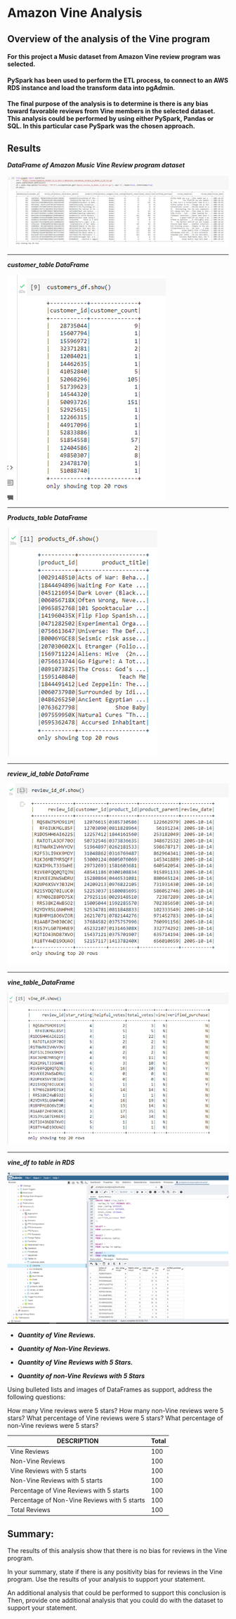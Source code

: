 # Amazon Vine Analysis

## Overview of the analysis of the Vine program
#### For this project a Music dataset from Amazon Vine review program was selected. 
#### PySpark has been used to perform the ETL process, to connect to an AWS RDS instance and load the transform data into pgAdmin. 
#### The final purpose of the analysis is to determine is there is any bias toward favorable reviews from Vine members in the selected dataset.  This analysis could be performed by using either PySpark, Pandas or SQL. In this particular case PySpark was the chosen approach. 

## Results

***DataFrame of Amazon Music Vine Review program dataset***

![d11](https://github.com/Connectime4ever/Amazon_Vine_Analysis/blob/main/d11.png)

---
***customer_table DataFrame***

![d12](https://github.com/Connectime4ever/Amazon_Vine_Analysis/blob/main/d12.png)

---
***Products_table DataFrame*** 

![d13](https://github.com/Connectime4ever/Amazon_Vine_Analysis/blob/main/d13.png)

---

***review_id_table DataFrame***

![d14](https://github.com/Connectime4ever/Amazon_Vine_Analysis/blob/main/d14.png)

---

***vine_table_DataFrame***

![d15](https://github.com/Connectime4ever/Amazon_Vine_Analysis/blob/main/d15.png)

---

***vine_df to table in RDS***

![d20](https://github.com/Connectime4ever/Amazon_Vine_Analysis/blob/main/d20.png)


 + ***Quantity of Vine Reviews.***


+ ***Quantity of Non-Vine Reviews.*** 


+ ***Quantity of Vine Reviews with 5 Stars.***


+ ***Quantity of non-Vine Reviews with 5 Stars***


Using bulleted lists and images of DataFrames as support, address the following questions:


How many Vine reviews were 5 stars? How many non-Vine reviews were 5 stars?
What percentage of Vine reviews were 5 stars? What percentage of non-Vine reviews were 5 stars?
<table class="t1" 
<thead>
<tr><th> DESCRIPTION </th><th> Total </th></tr>
</thead>
<tbody>
<tr><td>Vine Reviews</td><td>100</td></tr>
<tr><td>Non-Vine Reviews</td><td>100</td></tr>
<tr><td>Vine Reviews with 5 starts</td><td>100</td></tr>
<tr><td>Non-Vine Reviews with 5 starts</td><td>100</td></tr>
<tr><td>Percentage of Vine Reviews with 5 starts</td><td>100</td></tr>
<tr><td>Percentage of Non-Vine Reviews with 5 starts</td><td>100</td></tr>
<tr><td>Total Reviews</td><td>100</td></tr>
</tbody>
</table>


## Summary:

The results of this analysis show that there is no bias for reviews in the Vine program. 

In your summary, state if there is any positivity bias for reviews in the Vine program. Use the results of your analysis to support your statement. 

An additional analysis that could be performed to support this conclusion is Then, provide one additional analysis that you could do with the dataset to support your statement.


